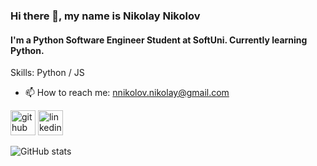 ### Hi there 👋, my name is Nikolay Nikolov

#### I'm a Python Software Engineer Student at SoftUni. Currently learning Python.

Skills: Python / JS

- 📫 How to reach me: nnikolov.nikolay@gmail.com 


[<img src='https://cdn.jsdelivr.net/npm/simple-icons@3.0.1/icons/github.svg' alt='github' height='40'>](https://github.com/Nikolay-Nikolov)  [<img src='https://cdn.jsdelivr.net/npm/simple-icons@3.0.1/icons/linkedin.svg' alt='linkedin' height='40'>](https://www.linkedin.com/in/https://www.linkedin.com/in/nikolay-nikolov-8b615b240//)  

![GitHub stats](https://github-readme-stats.vercel.app/api?username=Nikolay-Nikolov&show_icons=true)  


